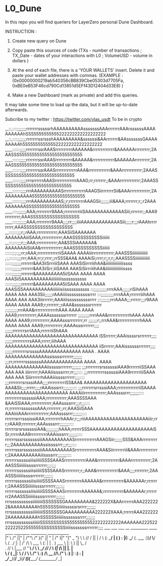 # L0_Dune
In this repo you will find queriers for LayerZero personal Dune Dashboard.

INSTRUCTION : 
1) Create new query on Dune

2) Copy paste this sources of code 
(TXs - number of transactions ; TX_Date - dates of your interactions with L0 ; VolumeUSD - volume in dollars )

3) At the end of each file, there is a 'YOUR WALLETS' insert. Delete it and paste your wallet addresses with commas. 
(EXAMPLE :  (0x00000000219ab540356cBB839Cbe05303d7705Fa, 0xBE0eB53F46cd790Cd13851d5EFf43D12404d33E8) )

4) Make a new Dashboard (mark as private) and add this queries. 

It may take some time to load up the data, but it will be up-to-date afterwards.







Subcribe to my twitter : https://twitter.com/vlas_usdt 
To be in crypto 


,,,::,::::;;;;;;;rrrrrrrsssssrhAAAAAAAAAAsssssssAAArrrrrrrAAArssssssAAAAAAAAAAhSSS5555555555222222222222222222
,,,::,::::;;;;;;;rrrrrrrssrssshAAAAAAAAA&ssssssi&AArrrrrrr&AAsssssssGAAAAAAAAAh5S55555555555222222222222222222
,,,,,,::::::;;;;;rrrrrrrssrAAASrrrrrrrrrrAAAAAA&rrrrrrrrrrrrr&AAAAAArrrrrrrrr;2AAASSS5555555555555555555555555
,,,,,,::::::;;;;;rrrrrrrssrAAASrrrrrrrrrr&AAAAA&rrrrrrrrrrrrr&AAAAAArrrrrrrrr;2AAASSS5555555555555555555555555
,,,,,,:::::::;;;;rrrrrrrssrAAASrrrrrrrrrrrrrAAA&rrrrrrrrrrrrr&AAArrrrrrrrrrrr;2AAASSSSSSS555555555555555555555
,,,,,,:::::::;;;;rrrsrrrrrrAAASrrrrrrrrrrrrrAAAG;rr;rrrrrrr;;&AAArrrrrrrrrrrr;2AAASSSSSS5555555555555555555555
,,,,,,:::::::;;;;rrrAAAAAAAAAASrrrrrrrrrrrrrAAAGSiirrrrrrrSii&AAArrrrrrrrrrrr;2AAAAAAAAAA555555555555555555555
,,,,,,:::::::;;;;rrrAAAAAAAAAAS;;r;rrrrrrrrrAAAGSii;;;;;;;iii&AAA;rrrrrrr;r;;r2AAAAAAAAAAS5SS55555555555555555
,,,,,,::::;;;;;;;AAA;rrrrrrrrr9AAA;rrrrrrrrriiiSAAAAAAAAAAAAASiii;rrrrrrr;;AAA9rrrrrrrrr;AAASSSSSSSSSSSSSSSSSS
,,,,,,::::;;;;;;;AAA;rrrrrrrrr9AAA;;;;rr;;;;iiiiAAAAAAAAAAAAASiii;;;;;r;;;rAAAhrrrrrrrrr;AAASSSSSSSSSSSSSSSSSS
,,,:::;:::;;;r;;rAAA;rrrrrrrrrrrr;AAASiiSAAAAAAA             AAAAAAAiiiSAAA;rrrrrrrrrrrr;AAASSSSSSSSSSSiiiiiii
,,,:::;:::;;;r;;;AAA;rrrrrrrrrrrr;AA&SSSiAAAAAA&             AAAAAAAiSiiAA&rrrrrrrrrrrrr;AAASSSSSSSSSSSiiiiiii
::::::;:;:;;;rr;rAAA;rrrrrrrrrrrrriiSAAAA                           AAAAiiirrrrrrrrrrrrr;AAASSSiiiiiiiiiiiiiii
,:,:::::::;;;rrr;AAA;rr;r;rrrr;;rrSSS&AA&                           AAAAiSi;rrrr;r;;r;r;;AAASSSSiiiiiiiiiiiiii
::::::;;;;;;;rrrrrrr&AA3iiSrrriiiSAAA                                   AAASiSirrriiihAA&iiiiiiiiiiiiiiiiissss
::::::;;;;;;;rrrrrrr&AA3iiSrr;iiiSAAA                                   AAASiSirrriiihAA&iiiiiiiiiiiiiiiiissss
::::::;;;;;;;rrrrrrr&AAAAAAAAA5iiSAAA       AAAA             AAAA       AAASii5AAAAAAAAAAiiiiiiiiiisssssssssss
::::::;;;;;;;rrrrrrr&AAAAAAAAA5iiSAAA       AAAA             AAAA       AAASiS5AAAAAAAAAAiiiiiiisiisssssssssss
:::;;;;;;;;;;rrrrAAA;;;;;;riSihAAA          AAAA          AAA              AAA3Sii;;;;;;rAAAiiiissssssssssrrrr
:::;;;;;;;;;;rrrrAAA;rrrrrriiihAAA          AAAA          AAA              AAA3iiirrrrrr;AAAiiiissssssssssrrrr
;::;;;;;;;rrrAAAA;;;rrrrrr;;;r9AAA          AAAA             AAAA          AAA9;r;rrrrrrr;;rAAA&sssssssrrrrrrr
;:;;;;;;;;rrrAAA&rrrrrrrrrrrrrhAAA          AAAA             AAAA          AAA9;rrrrrrrrrrr;AAAAsssssssrrrrrrr
;;;;;;;;;rrrrAAA&rrrrrrrrrrrrrhAAA   AAAA                           AAAA   AAA9;rrrrrrrrrrr;AAAAsssrrrrrrrr;rr
;;;;;;;r;;rrrAAA&rrrrrrrrrrrrrhAAA   AAAA                           AAAA   AAA9;rrrrrrrrrrr;AAAAsssrrrrrrr;;;;
;;;;;;rrrrrrrsrriAAA;rrrrrriiShAAA   AAAAAAAAAAAAAAAAAAAAAAAAAAAAAAA           iSSrrrrrr;AAAissssrsrrrrrrr;;;;
;;;;;;rrrrrrrrrrsAAA;rrrrr;iiihAAA   AAAAAAAAAAAAAAAAAAAAAAAAAAAAAAA           iiSrrrrrr;AAAissssssrrrrrrr;;;;
;;;;;;rrrrrrrrsrssssAAAAAAAAAAAAAA   AAAA                    .      AAAA   AAAAAAAAAAAAAAssissssrrrrrrr;;;;;;;
;;;rr;rrrrrrrsssssssAAAAAAAAAAAAAA   AAAA                    .      AAAA   AAAAAAAAAAAAAAiisssssrrrrrrr;;;;;;;
;;;rrrrrrrrsrssssssiAAA9rrrrrriiSSAAA    AAA                     AAA       iiiirrrrr;hAAAiiissssrrrr;rr;;;::::
;;;rrrrrrrrrrssssssiAAA9rrrrrriiiSAAA    AAA                     AAA       SiiirrrrrrhAAAiiissssrrrrrr;;;;::::
;;;rrrrrrrrsrsssiAAA;;;;rrrrrrrrrriSS&AA&   AAAAAAAAAAAAAAAAAAAAA   AAA&Sii;;;;rrrrr;;;;rAAAisssrrr;;;;;;;::::
;;;rrrrrrrsrrsssiAAA;rrrrrrrrrrrrriiSAAAA   AAAAAAAAAAAAAAAAAAAAA   AAAAiiirrrrrrrrrrrrr;AAAssssrrr;;;;;;;::::
rrrrrrrrrrssssssiAAA;rrrrrrrrrrrr;AAASSSSAAA                     &AAiSSiAAA;rrrrrrrrrrrr;AAAssssrrr;;;r;;;::::
rr;rrrrrrrsssssssAAA;rrrrrrrr;;rr;AAASiiSAAA                     AAAiiiiAAArrrrrrrrrrrrr;AAAssssrrr;;;;;;;::::
rrrrrrsrrrsssissiAAA;rrrrrrrrrhAAAr;r;;;riiiAAAAAAAAAAAAAAAAAAAAAiiir;rrr;rAAA9;rrrrrrrr;AAAssssrrr;;;;;;;::::
rrrrrrsrsrssssssiAA&;;;;;;;;;;hAAA;rrrrrrSSSAAAAAAAAAAAAAAAAAAAAAiSSr;rrrrrAAA9rrrrrrrrrrAAAisssrrr;;;;;;;::::
rrrrrrsssrsssssssiiiAAAAAAAAAASrrrrrrrrrrrrrAAAGSiir;;;;;;SSS&AAArrrrrrrrrr;;;2AAAAAAAAAAssissssrrr;;;r;;;::::
rrrrrrsssrsssssssiiiAAAAAAAAAASrrrrrrrrrrrrrAAA&Siirrrrrrriii&AAArrrrrrrrrrrr;2AAAAAAAAAAiiissssrrr;;;;;;;::::
rrrrrrrssssssiiisiiiiiiSSSSAAASrrrrrrrrrrrrrAAA&rrrrrrrrrrrrr&AAArrrrrrrrrrrr;2AAASSSiiiiiiissssrrrrrrr;;;:;;;
rrrrrrrssssssiiisiiiiiiSSSSAAASrrrrrrrrr;r;;AAA&rrrrrrrrrrrrr&AAA;;;;rrrrrrrr;2AAASSSiiiiiiissssrrrrrrr;;;;;:;
rrrrrrsssssssiiisiiiiiiSSSSAAASrrrrrrrrrrAAAAAA&rrrrrrrrrrrrr&AAAAAAr;rrrrrrr;2AAASSSiiiiiiissssrrrrrrr;;;;:;;
rrrrrrsssssssiiisiiiiiiSSSSAAASrrrrrrrrrrAAAAAA&;rrrrrrrrrrrr&AAAAAAr;rrrrrrrr2AAASSSiiiiiiissssrrrrrrr;;;;;;;
rrrssssssssssiiiiiiiiiiSSSSSSSGAAAAAAAAA&222222X&AArrrrrrrAAA2222222&AAAAAAAAAhSS5SSSSiiiiiisssssrsrrrr;;;;;;;
rrrssssssssssiiiiiiiiiiSSSSSSSGAAAAAAAAAA222222XAAA;rrrrrrAAA2222222AAAAAAAAAAhSSSSSSiiiiiiisssssssrrrr;;;;;;;
rrrssssssssssiiiiiiiSSSSSSSSSS555555555522222222222AAAAAAA22252222222522555555SSSSSSSSSiiiiisssssssrrrrrrr;;;;
           ___      ___  ___            __        _________ ____  ____   ________  ________  ___________  
|"  \    /"  ||"  |          /""\      /"       )("  _||_ " | /"       )|"      "\("     _   ") 
 \   \  //  / ||  |         /    \    (:   \___/ |   (  ) : |(:   \___/ (.  ___  :))__/  \\__/  
  \\  \/. ./  |:  |        /' /\  \    \___  \   (:  |  | . ) \___  \   |: \   ) ||   \\_ /     
   \.    //    \  |___    //  __'  \    __/  \\   \\ \__/ //   __/  \\  (| (___\ ||   |.  |     
    \\   /    ( \_|:  \  /   /  \\  \  /" \   :)  /\\ __ //\  /" \   :) |:       :)   \:  |     
     \__/      \_______)(___/    \___)(_______/  (__________)(_______/  (________/     \__|     
                                                                                                

